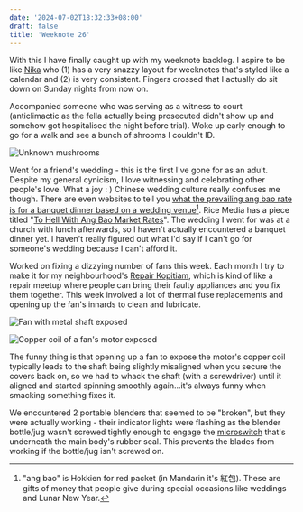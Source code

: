 ```yaml
---
date: '2024-07-02T18:32:33+08:00'
draft: false
title: 'Weeknote 26'
---
```


With this I have finally caught up with my weeknote backlog. I aspire to be like [Nika](https://sometimes.digital/weeknotes/) who (1) has a very snazzy layout for weeknotes that's styled like a calendar and (2) is very consistent. Fingers crossed that I actually do sit down on Sunday nights from now on.

Accompanied someone who was serving as a witness to court (anticlimactic as the fella actually being prosecuted didn't show up and somehow got hospitalised the night before trial). Woke up early enough to go for a walk and see a bunch of shrooms I couldn't ID. 

![Unknown mushrooms](https://res.cloudinary.com/dezwnhp01/image/upload/v1719916673/weeknote-26/IMG_0759.jpg)

Went for a friend's wedding - this is the first I've gone for as an adult. Despite my general cynicism, I love witnessing and celebrating other people's love. What a joy : ) Chinese wedding culture really confuses me though. There are even websites to tell you [what the prevailing ang bao rate is for a banquet dinner based on a wedding venue](https://singaporebrides.com/wedding-ang-bao-rates/)[^1]. Rice Media has a piece titled "[To Hell With Ang Bao Market Rates](https://www.ricemedia.co/to-hell-with-the-ang-bao-market-rate-guides/)". The wedding I went for was at a church with lunch afterwards, so I haven't actually encountered a banquet dinner yet. I haven't really figured out what I'd say if I can't go for someone's wedding because I can't afford it.

[^1]: "ang bao" is Hokkien for red packet (in Mandarin it's 紅包). These are gifts of money that people give during special occasions like weddings and Lunar New Year. 

Worked on fixing a dizzying number of fans this week. Each month I try to make it for my neighbourhood's [Repair Kopitiam](https://repairkopitiam.sg/), which is kind of like a repair meetup where people can bring their faulty appliances and you fix them together. This week involved a lot of thermal fuse replacements and opening up the fan's innards to clean and lubricate. 

![Fan with metal shaft exposed](https://res.cloudinary.com/dezwnhp01/image/upload/v1719916673/weeknote-26/IMG_0822.jpg)

![Copper coil of a fan's motor exposed](https://res.cloudinary.com/dezwnhp01/image/upload/v1719916673/weeknote-26/IMG_0821.jpg)

The funny thing is that opening up a fan to expose the motor's copper coil typically leads to the shaft being slightly misaligned when you secure the covers back on, so we had to whack the shaft (with a screwdriver) until it aligned and started spinning smoothly again...it's always funny when smacking something fixes it. 

We encountered 2 portable blenders that seemed to be "broken", but they were actually working - their indicator lights were flashing as the blender bottle/jug wasn't screwed tightly enough to engage the [microswitch](https://lgswitch.en.made-in-china.com/product/xKiQOpNHhnYw/China-Mini-Micro-Safety-Switch-for-Blender.html) that's underneath the main body's rubber seal. This prevents the blades from working if the bottle/jug isn't screwed on. 